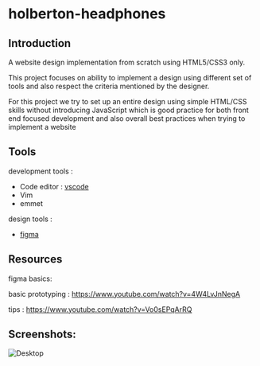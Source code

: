 # holberton-headphones

## Introduction

A website design implementation from scratch using HTML5/CSS3 only.

This project focuses on ability to implement a design using different set of tools and also respect the criteria mentioned by the designer.

For this project we try to set up an entire design using simple HTML/CSS skills without introducing JavaScript which is good practice for both front end focused development and also overall best practices when trying to implement a website

## Tools

development tools : 

- Code editor : [vscode](https://code.visualstudio.com/)
- Vim 
- emmet

design tools :
- [figma](https://www.figma.com/)

## Resources

figma basics: 

basic prototyping : https://www.youtube.com/watch?v=4W4LvJnNegA

tips : https://www.youtube.com/watch?v=Vo0sEPqArRQ

## Screenshots:
![Desktop](https://github.com/YassineChayrrou/holberton-headphones/blob/master/Design-prototypes/01_headphones_desktop%402x.png)